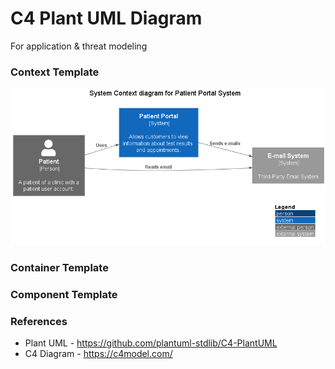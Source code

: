 # C4 Plant UML Diagram
For application & threat modeling

### Context Template
![Context Diagram](./assets/c4DiagramTemplate_Context.png)

### Container Template

### Component Template

### References
- Plant UML - https://github.com/plantuml-stdlib/C4-PlantUML
- C4 Diagram - https://c4model.com/
